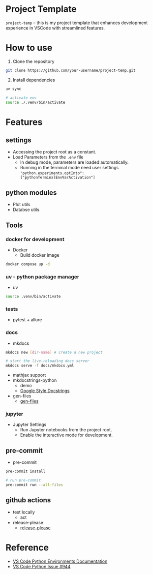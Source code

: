 # Project Template

`project-temp` – this is my project template that enhances development experience in VSCode with streamlined features.

# How to use
1. Clone the repository

```bash
git clone https://github.com/your-username/project-temp.git
```

2. Install dependencies

```bash
uv sync

# activate env
source ./.venv/bin/activate
```

# Features

## settings

* Accessing the project root as a constant.
* Load Parameters from the `.env` file
    - In debug mode, parameters are loaded automatically.
    - Running in the terminal mode need user settings `"python.experiments.optInto": ["pythonTerminalEnvVarActivation"]`

## python modules

* Plot utils
* Databse utils

## Tools

### docker for development

* Docker
    - Build docker image

```bash
docker compose up -d
```

### uv - python package manager

* uv

```bash
source .venv/bin/activate
```

### tests

* pytest + allure

### docs

* mkdocs

```bash
mkdocs new [dir-name] # create a new project

# start the live-reloading docs server
mkdocs serve -f docs/mkdocs.yml
```

* mathjax support
* mkdocstrings-python
    - demo
    - [Google Style Docstrings](https://sphinxcontrib-napoleon.readthedocs.io/en/latest/example_google.html)
* gen-files
    - [gen-files](https://mkdocstrings.github.io/recipes/)

### jupyter

* Jupyter Settings
    - Run Jupyter notebooks from the project root.
    - Enable the interactive mode for development.

## pre-commit

* pre-commit

```bash
pre-commit install

# run pre-commit
pre-commit run --all-files
```

## github actions

* test locally
    - act
* release-please
    - [release-please](https://github.com/googleapis/release-please)

# Reference
* [VS Code Python Environments Documentation](https://code.visualstudio.com/docs/python/environments#_creating-environments)
* [VS Code Python Issue #944](https://github.com/microsoft/vscode-python/issues/944)
